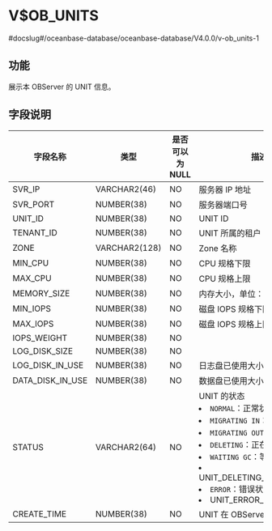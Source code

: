 V$OB_UNITS 
===============================
#docslug#/oceanbase-database/oceanbase-database/V4.0.0/v-ob_units-1


功能 
-------------------

展示本 OBServer 的 UNIT 信息。

字段说明 
---------------------



|       字段名称       |      类型      | 是否可以为 NULL |                                                                                                                                                                                                                                                  描述                                                                                                                                                                                                                                                   |
|------------------|--------------|------------|-------------------------------------------------------------------------------------------------------------------------------------------------------------------------------------------------------------------------------------------------------------------------------------------------------------------------------------------------------------------------------------------------------------------------------------------------------------------------------------------------------|
| SVR_IP           | VARCHAR2(46)  | NO         | 服务器 IP 地址                                                                                                                                                                                                                                                                                                                                                                                                                                                                                             |
| SVR_PORT         | NUMBER(38)   | NO         | 服务器端口号                                                                                                                                                                                                                                                                                                                                                                                                                                                                                                |
| UNIT_ID          | NUMBER(38)   | NO         | UNIT ID                                                                                                                                                                                                                                                                                                                                                                                                                                                                                               |
| TENANT_ID        | NUMBER(38)   | NO         | UNIT 所属的租户 ID                                                                                                                                                                                                                                                                                                                                                                                                                                                                                         |
| ZONE             | VARCHAR2(128) | NO         | Zone 名称                                                                                                                                                                                                                                                                                                                                                                                                                                                                                               |
| MIN_CPU          | NUMBER(38)       | NO         | CPU 规格下限                                                                                                                                                                                                                                                                                                                                                                                                                                                                                              |
| MAX_CPU          | NUMBER(38)       | NO         | CPU 规格上限                                                                                                                                                                                                                                                                                                                                                                                                                                                                                              |
| MEMORY_SIZE       | NUMBER(38)   | NO         | 内存大小，单位：字节                                                                                                                                                                                                                                                                                                                                                                                                                                                                                          |
| MIN_IOPS         | NUMBER(38)   | NO         | 磁盘 IOPS 规格下限                                                                                                                                                                                                                                                                                                                                                                                                                                                                                          |
| MAX_IOPS         | NUMBER(38)   | NO         | 磁盘 IOPS 规格上限                                                                                                                                                                                                                                                                                                                                                                                                                                                                                          |
| IOPS_WEIGHT    | NUMBER(38)   | NO         |                                                                                      |
| LOG_DISK_SIZE  | NUMBER(38)   | NO         |                                                                     |
| LOG_DISK_IN_USE | NUMBER(38)   | NO         | 日志盘已使用大小                                                                                                                                                                                                                                                                                                                                                                                                                                                                                              |
| DATA_DISK_IN_USE | NUMBER(38)   | NO         | 数据盘已使用大小                                                                                                                                                                                                                                                                                                                                                                                                                                                                                              |
| STATUS           | VARCHAR2(64)  | NO         | UNIT 的状态 <li> `NORMAL`：正常状态   <li> `MIGRATING IN`：正在迁入   <li> `MIGRATING OUT`：正在迁出   <li> `DELETING`：正在删除中   <li> `WAITING GC`：等待GC数据   <li> UNIT_DELETING_IN_OBSERVER   <li> `ERROR`：错误状态   <li> UNIT_ERROR_STAT    |
| CREATE_TIME      | NUMBER(38) | NO         | UNIT 在 OBServer 上的创建时间                                                                                                                                                                                                                                                                                                                                                                                                                                                                                |


